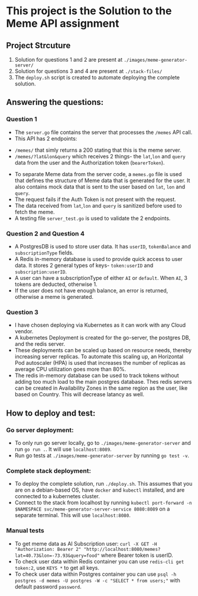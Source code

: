 # This project is the Solution to the Meme API assignment

## Project Strcuture
1. Solution for questions 1 and 2 are present at `./images/meme-generator-server/`
2. Solution for questions 3 and 4 are present at `./stack-files/`
3. The `deploy.sh` script is created to automate deploying the complete solution.

## Answering the questions:
### Question 1
- The `server.go` file contains the server that processes the `/memes` API call.
- This API has 2 endpoints:
* `/memes/` that simly returns a 200 stating that this is the meme server.
* `/memes/?lat&lon&query` which receives 2 things- the `lat`,`lon` and `query` data from the user and the Authorization token (`bearerToken`).
- To separate Meme data from the server code, a `memes.go` file is used that defines the structure of Meme data that is generated for the user. It also contains mock data that is sent to the user based on `lat`, `lon` and `query`.
- The request fails if the Auth Token is not present with the request.
- The data received from `lat`,`lon` and `query` is sanitized before used to fetch the meme.
- A testing file `server_test.go` is used to validate the 2 endpoints.


### Question 2 and Question 4
- A PostgresDB is used to store user data. It has `userID`, `tokenBalance` and `subscriptionType` fields.
- A Redis in-memory database is used to provide quick access to user data. It stores 2 general types of keys- `token:userID` and `subscription:userID`.
- A user can have a subscriptionType of either `AI` or `default`. When `AI`, 3 tokens are deducted, otherwise 1.
- If the user does not have enough balance, an error is returned, otherwise a meme is generated.

### Question 3
- I have chosen deploying via Kubernetes as it can work with any Cloud vendor.
- A kubernetes Deployment is created for the go-server, the postgres DB, and the redis server.
- These deployments can be scaled up based on resource needs, thereby increasing server replicas. To automate this scaling up, an Horizontal Pod autoscaler (HPA) is used that increases the number of replicas as average CPU utilization goes more than 80%.
- The redis in-memory database can be used to track tokens without adding too much load to the main postgres database. Thes redis servers can be created in Availability Zones in the same region as the user, like based on Country. This will decrease latancy as well.

## How to deploy and test:
### Go server deployment:
- To only run go server locally, go to `./images/meme-generator-server` and run `go run .`. It will use `localhost:8089`.
- Run go tests at `./images/meme-generator-server` by running `go test -v`.
### Complete stack deployment:
- To deploy the complete solution, run `./deploy.sh`. This assumes that you are on a debian-based OS, have `docker` and `kubectl` installed, and are connected to a kubernetes cluster.
- Connect to the stack from localhost by running `kubectl port-forward -n $NAMESPACE svc/meme-generator-server-service 8080:8089` on a separate terminal. This will use `localhost:8080`.

### Manual tests
- To get meme data as AI Subscription user: `curl -X GET -H "Authorization: Bearer 2" "http://localhost:8080/memes?lat=40.73&lon=-73.93&query=food"` where Bearer token is userID.
- To check user data within Redis container you can use `redis-cli get token:2`, use `KEYS *` to get all keys.
- To check user data within Postgres container you can use `psql -h postgres -d memes -U postgres -W -c "SELECT * from users;"` with default password `password`.